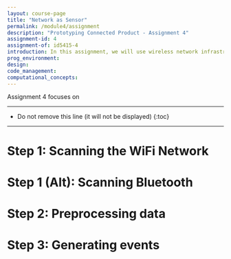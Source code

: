 ```yaml
---
layout: course-page
title: "Network as Sensor"
permalink: /module4/assignment
description: "Prototyping Connected Product - Assignment 4"
assignment-id: 4
assignment-of: id5415-4
introduction: In this assignment, we will use wireless network infrastructure as a sensor to detect the presence of someone at home.
prog_environment: 
design: 
code_management: 
computational_concepts: 
---
```



Assignment 4 focuses on 


---

* Do not remove this line (it will not be displayed)
{:toc}

---

# Step 1: Scanning the WiFi Network


# Step 1 (Alt): Scanning Bluetooth


# Step 2: Preprocessing data


# Step 3: Generating events